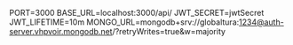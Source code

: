 PORT=3000
BASE_URL=localhost:3000/api/
JWT_SECRET=jwtSecret
JWT_LIFETIME=10m
MONGO_URL=mongodb+srv://globaltura:1234@auth-server.vhpvoir.mongodb.net/?retryWrites=true&w=majority
